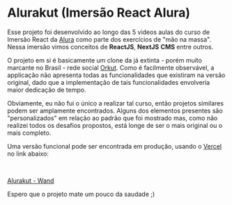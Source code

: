 # Alurakut (Imersão React Alura)

Esse projeto foi desenvolvido ao longo das 5 videos aulas do curso de Imersão React da [Alura](https://www.alura.com.br/) como parte dos exercícios de "mão na massa". Nessa imersão vimos conceitos de **ReactJS**, **NextJS** **CMS** entre outros.

O projeto em si é basicamente um clone da já extinta - porém muito marcante no Brasil - rede social [Orkut](https://pt.wikipedia.org/wiki/Orkut). Como é facilmente observável, a applicação não apresenta todas as funcionalidades que existiram na versão original, dado que a implementação de tais funcionalidades envolveria maior dedicação de tempo.

Obviamente, eu não fui o único a realizar tal curso, então projetos similares podem ser amplamente encontrados. Alguns dos elementos presentes são "personalizados" em relação ao padrão que foi mostrado mas, como não realizei todos os desafios propostos, está longe de ser o mais original ou o mais completo.

Uma versão funcional pode ser encontrada em produção, usando o [Vercel](https://vercel.com) no link abaixo: 

<br>

  [Alurakut - Wand](https://alurakut-mocha-one.vercel.app/) 


Espero que o projeto mate um pouco da saudade ;)